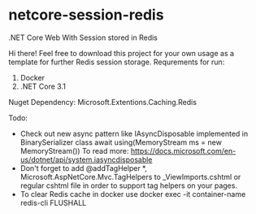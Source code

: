 # netcore-session-redis
.NET Core Web With Session stored in Redis


Hi there! Feel free to download this project for your own usage as a template for further Redis session storage.
Requrements for run:

1. Docker
2. .NET Core 3.1

Nuget Dependency: Microsoft.Extentions.Caching.Redis

Todo: 
- Check out new async pattern like IAsyncDisposable implemented in BinarySerializer class
await using(MemoryStream ms = new MemoryStream())
To read more: https://docs.microsoft.com/en-us/dotnet/api/system.iasyncdisposable
- Don't forget to add @addTagHelper *, Microsoft.AspNetCore.Mvc.TagHelpers to _ViewImports.cshtml or regular cshtml file in order to support tag helpers on your pages.
- To clear Redis cache in docker use 
docker exec -it container-name redis-cli FLUSHALL

